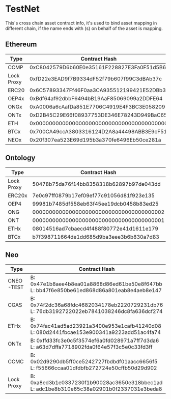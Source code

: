 # TestNet

This's cross chain asset contract info, it's used to bind asset mapping in different chain, if the name ends with (s) on behalf of the asset is mapping.

## Ethereum

Type | Contract Hash | Desc
---|---|---
CCMP | 0xC8042579D6b60E0e35161F228827E3Fa0F51d5B6 |
Lock Proxy | 0xfD22e3EAD9f7B9334dF52f79b607f99C3dBAb37c |
ERC20 | 0x6C57893347Ff46F0aa3CA935512199421E52DBb3 |
OEP4x | 0xBdf64af92dbbF6494bB19AaF85069099a2DDFE64 |
ONGx | 0xA0006a6cAafDa851E7706C4919E4F3BC3E058209 |
ONTx | 0xD2B45C29E66f08937753DE346E78243D949BaC65 |
ETH | 0x0000000000000000000000000000000000000000 |
BTCx | 0x700CA49ccA3803316124D2A8a44498ABB3E9cF51 |
NEOx | 0x20f307ea523E69d195b3a370fe6496Eb50ce281a |

## Ontology

Type | Contract Hash | Desc
---|---|---
Lock Proxy | 50478b75da76f14bb8358318b62897b97de043dd |
ERC20x | 7e0c97ff0879b17ef09ef77c91056d81f923e135 |
OEP4 | 99981b7485df558eb63f45ee19dcb0458b83ed25 |
ONG | 0000000000000000000000000000000000000002 |
ONT | 0000000000000000000000000000000000000001 |
ETHx | 08014516ad7cbaecd4f488f80772e41d1611e179 |
BTCx | b7f398711664de1dd685d9ba3eee3b6b830a7d83 |

## Neo

Type | Contract Hash | Desc
---|---|---
CNEO-TEST | B: 0x47e1b8aee4b8ea01a8868d86ed61be50e8f647bb </br> L: bb47f6e850be61ed868d86a801eab8e4aeb8e147 |
CGAS | B: 0x74f2dc36a68fdc4682034178eb2220729231db76 </br> L: 76db3192722022eb7841038246dc8fa636dcf274 |
ETHx | B: 0x74fac41ad5ad23921a3400e953e1cafb41240d08 </br> L: 080d2441fbcae153e900341a9223add51ac4fa74 |
ONTx | B: 0xffd33fc3e0c5f3574ef6a0fd028971a7ff7d3da6 </br> L: a63d7dffa7718902fda0f64e57f3c5e0c33fd3ff |
CCMC | B: 0x02d9290db5ff0ce5242727fbdbdf01aacc6656f5 </br> L: f55666ccaa01dfdbfb272724e50cffb50d29d902 |
Lock Proxy | B: 0xa8ed3b1e0337230f1b90028ac3650e318bbec1ad </br> L: adc1be8b310e65c38a02901b0f2337031e3beda8 |
